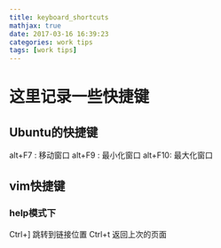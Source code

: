 ```yaml
---
title: keyboard_shortcuts
mathjax: true
date: 2017-03-16 16:39:23
categories: work tips
tags: [work tips]
---
```

# 这里记录一些快捷键
## Ubuntu的快捷键
alt+F7 : 移动窗口
alt+F9 : 最小化窗口
alt+F10: 最大化窗口
## vim快捷键
### help模式下
Ctrl+] 跳转到链接位置
Ctrl+t 返回上次的页面
